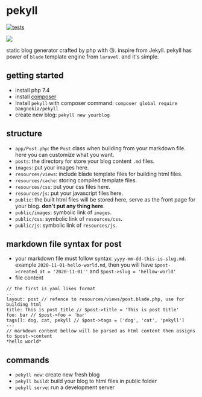 # pekyll 

[![tests](https://github.com/bangnokia/pekyll/workflows/Run%20test/badge.svg)](https://github.com/bangnokia/pekyll/actions)

![](https://banners.beyondco.de/pekyll.png?theme=light&packageName=composer+global+install+bangnokia%2Fpekyll&pattern=architect&style=style_1&description=static+blog+generator+by+php&md=1&showWatermark=1&fontSize=125px&images=book-open)

static blog generator crafted by php with 😘. inspire from Jekyll.
pekyll has power of `blade` template engine from `laravel`.
and it's simple.


## getting started

- install php 7.4
- install [composer](https://getcomposer.org/download/)
- Install `pekyll` with composer command: `composer global require bangnokia/pekyll`
- create new blog: `pekyll new yourblog`

## structure

- `app/Post.php`: the `Post` class when building from your markdown file. here you can customize what you want.
- `posts`: the directory for store your blog content `.md` files.
- `images`: put your images here.
- `resources/views`: include blade template files for building html files.
- `resources/cache`: storing compiled template files.
- `resources/css`: put your css files here.
- `resources/js`: put your javascript files here.
- `public`: the built html files will be stored here, serve as the front page for your blog. **don't put any thing here**.
- `public/images`: symbolic link of `images`.
- `public/css`: symbolic link of `resources/css`.
- `public/js`: symbolic link of `resources/js`.

## markdown file syntax for post

- your markdown file must follow syntax: `yyyy-mm-dd-this-is-slug.md`. example `2020-11-01-hello-world.md`, then you will have `$post->created_at = '2020-11-01''` and `$post->slug = 'hellow-world'`
- file content
```
// the first is yaml likes format
---
layout: post // refence to resources/views/post.blade.php, use for building html
title: This is post title // $post->title = 'This is post title'
foo: bar // $post->foo = 'bar'
tags[]: dog, cat, pekyll // $post->tags = ['dog', 'cat', 'pekyll']
---
// markdown content bellow will be parsed as html content then assigns to $post->content
*hello world*

```

## commands

- `pekyll new`: create new fresh blog
- `pekyll build`: build your blog to html files in public folder
- `pekyll serve`: run a development server 
